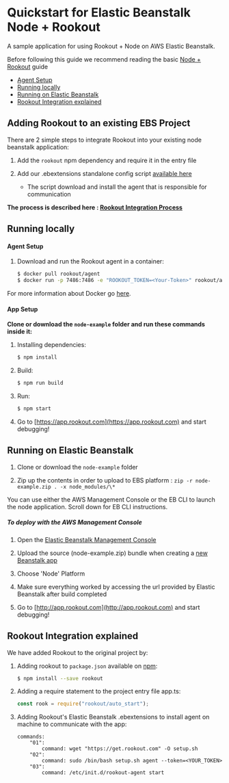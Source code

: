 # Quickstart for Elastic Beanstalk Node + Rookout

A sample application for using Rookout + Node on AWS Elastic Beanstalk.

Before following this guide we recommend reading the basic [Node + Rookout] guide

* [Agent Setup](#agent-setup)
* [Running locally](#running-locally)
* [Running on Elastic Beanstalk](#running-on-elastic-beanstalk)
* [Rookout Integration explained](#rookout-integration-explained)

## Adding Rookout to an existing EBS Project

There are 2 simple steps to integrate Rookout into your existing node beanstalk application:

1. Add the `rookout` npm dependency and require it in the entry file

2. Add our .ebextensions standalone config script [available here](https://github.com/Rookout/deployment-examples/tree/master/aws-beanstalk/node-elasticbeanstalk/.ebextensions)
    * The script download and install the agent that is responsible for communication

__The process is described here : [Rookout Integration Process](#rookout-integration-process)__



## Running locally

#### Agent Setup


1. Download and run the Rookout agent in a container:  
    
    ```bash
    $ docker pull rookout/agent
    $ docker run -p 7486:7486 -e "ROOKOUT_TOKEN=<Your-Token>" rookout/agent
    ```

For more information about Docker go [here](https://www.docker.com/).

#### App Setup

**Clone or download the `node-example` folder and run these commands inside it:**


1. Installing dependencies:
    ```bash
    $ npm install
    ```

1. Build:
    ```bash
    $ npm run build
    ```

1. Run:
    ```bash
    $ npm start
    ```

1. Go to [https://app.rookout.com](https://app.rookout.com) and start debugging! 


## Running on Elastic Beanstalk

1. Clone or download the `node-example` folder

1. Zip up the contents in order to upload to EBS platform :
`zip -r node-example.zip . -x node_modules/\*`

You can use either the AWS Management Console or the EB CLI to launch the node application. Scroll down for EB CLI instructions.

##### To deploy with the AWS Management Console
1. Open the [Elastic Beanstalk Management Console](https://console.aws.amazon.com/elasticbeanstalk/home)

1. Upload the source (node-example.zip) bundle when creating a [new Beanstalk app](https://console.aws.amazon.com/elasticbeanstalk/home#/gettingStarted)

1. Choose 'Node' Platform

1. Make sure everything worked by accessing the url provided by Elastic Beanstalk after build completed

1. Go to [http://app.rookout.com](http://app.rookout.com) and start debugging!


## Rookout Integration explained


We have added Rookout to the original project by:
1. Adding rookout to `package.json` available on [npm]:
    ```bash
    $ npm install --save rookout
    ```

1. Adding a require statement to the project entry file app.ts:
    ```js
    const rook = require("rookout/auto_start");
    ```

1. Adding Rookout's Elastic Beanstalk .ebextensions to install agent on machine to communicate with the app:
   ```
   commands: 
       "01": 
           command: wget "https://get.rookout.com" -O setup.sh
       "02": 
           command: sudo /bin/bash setup.sh agent --token=<YOUR_TOKEN>
       "03": 
           command: /etc/init.d/rookout-agent start
   ```

[Node + Rookout]: https://rookout.github.io/tutorials/node
[npm]: https://www.npmjs.com/package/rookout


